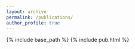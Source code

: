 ```yaml
---
layout: archive
permalink: /publications/
author_profile: true
---
```


{% include base_path %}
{% include pub.html %}

